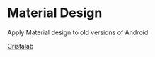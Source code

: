 Material Design
================

Apply Material design to old versions of Android 

[Cristalab](http://www.cristalab.com/tutoriales/material-design-en-versiones-anteriores-a-lollipop-c114485l/)
